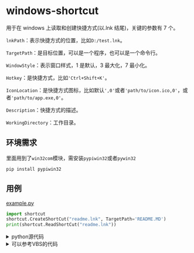 # windows-shortcut

用于在 windows 上读取和创建快捷方式(以.lnk 结尾)，关键的参数有 7 个。

`lnkPath`：表示快捷方式的位置，比如`D:/test.lnk`。

`TargetPath`：是目标位置，可以是一个程序，也可以是一个命令行。

`WindowStyle`：表示窗口样式，1 是默认，3 最大化，7 最小化。

`Hotkey`：是快捷方式，比如`'Ctrl+Shift+K'`。

`IconLocation`：是快捷方式图标，比如默认`',0'`或者`'path/to/icon.ico,0'`，或者`'path/to/app.exe,0'`。

`Description`：快捷方式的描述。

`WorkingDirectory`：工作目录。

## 环境需求

里面用到了`win32com`模块，需安装`pypiwin32`或者`pywin32`

```
pip install pypiwin32
```

## 用例

[example.py](example.py)

```python
import shortcut
shortcut.CreateShortCut("readme.lnk", TargetPath='README.MD')
print(shortcut.ReadShortCut("readme.lnk"))
```

<details>
<summary>python源代码</summary>

## python

[shortcut.py](shortcut.py)

```python
from win32com import client
import os

shell = client.Dispatch("WScript.Shell")

def ReadShortCut(lnkPath):
    shortcut = shell.CreateShortCut(lnkPath)
    result = {
    "TargetPath": shortcut.TargetPath,
    "WindowStyle": shortcut.WindowStyle,
    "Hotkey": shortcut.Hotkey,
    "IconLocation": shortcut.IconLocation,
    "Description": shortcut.Description,
    "WorkingDirectory": shortcut.WorkingDirectory
    }
    return result

def CreateShortCut(lnkPath, TargetPath, WindowStyle=1, Hotkey='', IconLocation=',0', Description='', WorkingDirectory=''):
    lnkPath = os.path.abspath(lnkPath)
    TargetPath = os.path.abspath(TargetPath)
    WorkingDirectory = os.path.abspath(WorkingDirectory)

    shortcut = shell.CreateShortCut(lnkPath)
    shortcut.TargetPath = TargetPath
    shortcut.WindowStyle = WindowStyle
    shortcut.Hotkey = Hotkey
    shortcut.IconLocation = IconLocation
    shortcut.Description = Description
    shortcut.WorkingDirectory = WorkingDirectory
    shortcut.save()

```

</details>

<details>
<summary>可以参考VBS的代码</summary>

## vbs

[参考这里](https://www.cnblogs.com/sky20080101/articles/8309619.html)

```bash
Set WshShell = WScript.CreateObject("WScript.Shell")
strDesktop = WshShell.SpecialFolders("Desktop") :'特殊文件夹“桌面”
'在桌面创建一个记事本快捷方式
set oShellLink = WshShell.CreateShortcut(strDesktop & "\记事本.lnk")
oShellLink.TargetPath = "C:\Windows\System32\notepad.exe" : '目标
oShellLink.WindowStyle = 3 :'参数 1 默认窗口激活，参数 3 最大化激活，参数 7 最小化
oShellLink.Hotkey = "Ctrl+Alt+e" : '快捷键
oShellLink.IconLocation = "C:\Windows\System32\notepad.exe, 0" : '图标
oShellLink.Description = "记事本快捷方式" : '备注
oShellLink.WorkingDirectory = strDesktop : '起始位置
oShellLink.Save : '创建保存快捷方式
```

</details>
